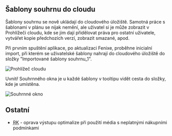 ﻿---
categories: [fenix]
layout: fenix
---
## Šablony souhrnu do cloudu
Šablony souhrnu se nově ukládají do cloudového úložiště. Samotná práce s šablonami v plánu se nijak nemění, ale uživatel si je může zobrazit v Prohlížeči cloudu, kde se jim dají přidělovat práva pro ostatní uživatele, vytvářet kopie předchozích verzí, zobrazit smazané, apod.

Při prvním spuštění aplikace, po aktualizaci Fenixe, proběhne inicialní import, při kterém se uživatelské šablony nahrají do cloudového úložiště do složky "Importované šablony souhrnu_1".

![Prohlížeč cloudu]({{site.url}}/data/souhrndocloud1.png "Prohlížeč cloudu")

Uvnitř Souhrnného okna je u každé šablony v tooltipu vidět cesta do složky, kde je umístěna.

![Souhrnné okno]({{site.url}}/data/souhrndocloud3.png "Souhrnné okno")

## Ostatní
<ul>
	<li><abbr title="Reachové křivky">RK</abbr> - oprava výstupu optimalize při použití média s neplatnými nákupními podmínkami</li>
</ul>